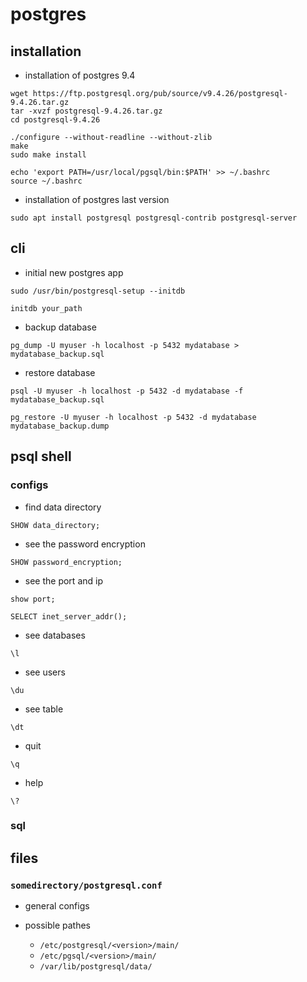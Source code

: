 # postgres

## installation

- installation of postgres 9.4

```shell
wget https://ftp.postgresql.org/pub/source/v9.4.26/postgresql-9.4.26.tar.gz
tar -xvzf postgresql-9.4.26.tar.gz
cd postgresql-9.4.26
```

```shell
./configure --without-readline --without-zlib
make
sudo make install

echo 'export PATH=/usr/local/pgsql/bin:$PATH' >> ~/.bashrc
source ~/.bashrc
```

- installation of postgres last version

```shell
sudo apt install postgresql postgresql-contrib postgresql-server
```

## cli

- initial new postgres app

```shell
sudo /usr/bin/postgresql-setup --initdb
```

```shell
initdb your_path
```

- backup database

```shell
pg_dump -U myuser -h localhost -p 5432 mydatabase > mydatabase_backup.sql
```

- restore database

```shell
psql -U myuser -h localhost -p 5432 -d mydatabase -f mydatabase_backup.sql
```

```shell
pg_restore -U myuser -h localhost -p 5432 -d mydatabase mydatabase_backup.dump
```

## psql shell

### configs

- find data directory

```shell
SHOW data_directory;
```

- see the password encryption

```shell
SHOW password_encryption;
```

- see the port and ip

```shell
show port;
```

```shell
SELECT inet_server_addr();
```

- see databases

```shell
\l
```

- see users

```shell
\du
```

- see table

```shell
\dt
```

- quit

```shell
\q
```

- help

```shell
\?
```

### sql

## files

### `somedirectory/postgresql.conf`

- general configs

- possible pathes
  - `/etc/postgresql/<version>/main/`
  - `/etc/pgsql/<version>/main/`
  - `/var/lib/postgresql/data/`

